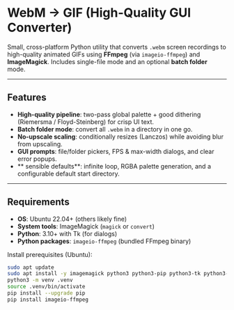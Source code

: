 # WebM → GIF (High-Quality GUI Converter)

Small, cross-platform Python utility that converts `.webm` screen recordings to high-quality animated GIFs using **FFmpeg** (via `imageio-ffmpeg`) and **ImageMagick**. Includes single-file mode and an optional **batch folder** mode.

---

## Features

- **High-quality pipeline**: two-pass global palette + good dithering (Riemersma / Floyd-Steinberg) for crisp UI text.
- **Batch folder mode**: convert all `.webm` in a directory in one go.
- **No-upscale scaling**: conditionally resizes (Lanczos) while avoiding blur from upscaling.
- **GUI prompts**: file/folder pickers, FPS & max-width dialogs, and clear error popups.
- ** sensible defaults**: infinite loop, RGBA palette generation, and a configurable default start directory.

---

## Requirements

- **OS**: Ubuntu 22.04+ (others likely fine)
- **System tools**: ImageMagick (`magick` or `convert`)
- **Python**: 3.10+ with Tk (for dialogs)
- **Python packages**: `imageio-ffmpeg` (bundled FFmpeg binary)

Install prerequisites (Ubuntu):

```bash
sudo apt update
sudo apt install -y imagemagick python3 python3-pip python3-tk python3-venv
python3 -m venv .venv
source .venv/bin/activate
pip install --upgrade pip
pip install imageio-ffmpeg
```
